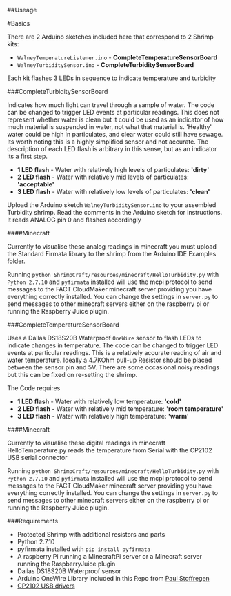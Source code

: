 ##Useage

#Basics

There are 2 Arduino sketches included here that correspond to 2 Shrimp kits:
 * `WalneyTemperatureListener.ino` - **CompleteTemperatureSensorBoard**
 * `WalneyTurbiditySensor.ino` - **CompleteTurbiditySensorBoard**

Each kit flashes 3 LEDs in sequence to indicate temperature and turbidity


###CompleteTurbiditySensorBoard

Indicates how much light can travel through a sample of water. The code can be changed to trigger LED events at particular readings. This does not represent whether water is clean but it could be used as an indicator of how much material is suspended in water, not what that material is. 'Healthy' water could be high in particulates, and clear water could still have sewage. Its worth noting this is a highly simplified sensor and not accurate. The description of each LED flash is arbitrary in this sense, but as an indicator its a first step. 

 * **1 LED flash** - Water with relatively high levels of particulates: **'dirty'** 
 * **2 LED flash** - Water with relatively mid levels of particulates: **'acceptable'** 
 * **3 LED flash** - Water with relatively low levels of particulates: **'clean'**

Upload the Arduino sketch `WalneyTurbiditySensor.ino` to your assembled Turbidity shrimp. Read the comments in the Arduino sketch for instructions. It reads ANALOG pin 0 and flashes accordingly

####Minecraft

Currently to visualise these analog readings in minecraft you must upload the Standard Firmata library to the shrimp from the Arduino IDE Examples folder.

Running `python ShrimpCraft/resources/minecraft/HelloTurbidity.py` with `Python 2.7.10` and `pyfirmata` installed will use the mcpi protocol to send messages to the FACT CloudMaker minecraft server providing you have everything correctly installed. You can change the settings in `server.py` to send messages to other minecraft servers either on the raspberry pi or running the Raspberry Juice plugin. 


###CompleteTemperatureSensorBoard

Uses a Dallas DS18S20B Waterproof `OneWire` sensor to flash LEDs to indicate changes in temperature. The code can be changed to trigger LED events at particular readings. This is a relatively accurate reading of air and water temperature. Ideally a 4.7KOhm pull-up Resistor should be placed between the sensor pin and 5V. There are some occasional noisy readings but this can be fixed on re-setting the shrimp.

The Code requires


 * **1 LED flash** - Water with relatively low temperature: **'cold'** 
 * **2 LED flash** - Water with relatively mid temperature: **'room temperature'** 
 * **3 LED flash** - Water with relatively high temperature: **'warm'**

####Minecraft

Currently to visualise these digital readings in minecraft HelloTemperature.py reads the temperature from Serial with the CP2102 USB serial connector 

Running `python ShrimpCraft/resources/minecraft/HelloTurbidity.py` with `Python 2.7.10` and `pyfirmata` installed will use the mcpi protocol to send messages to the FACT CloudMaker minecraft server providing you have everything correctly installed. You can change the settings in `server.py` to send messages to other minecraft servers either on the raspberry pi or running the Raspberry Juice plugin. 


###Requirements

 * Protected Shrimp with additional resistors and parts
 * Python 2.7.10
 * pyfirmata installed with `pip install pyfirmata`
 * A raspberry Pi running a MinecraftPi server or a Minecraft server running the RaspberryJuice plugin
 * Dallas DS18S20B Waterproof sensor
 * Arduino OneWire Library included in this Repo from [Paul Stoffregen](http://www.pjrc.com/teensy/td_libs_OneWire.html)
 * [CP2102 USB drivers](http://shrimping.it/drivers/cp2102/) 


